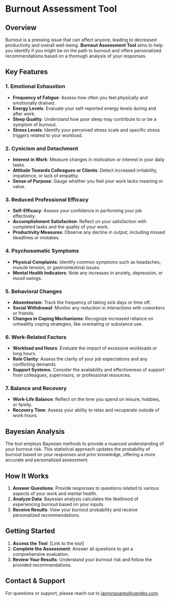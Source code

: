 # Burnout Assessment Tool

## Overview

Burnout is a pressing issue that can affect anyone, leading to decreased productivity and overall well-being. **Burnout Assessment Tool** aims to help you identify if you might be on the path to burnout and offers personalized recommendations based on a thorough analysis of your responses.

## Key Features

### 1. Emotional Exhaustion
- **Frequency of Fatigue**: Assess how often you feel physically and emotionally drained.
- **Energy Levels**: Evaluate your self-reported energy levels during and after work.
- **Sleep Quality**: Understand how poor sleep may contribute to or be a symptom of burnout.
- **Stress Levels**: Identify your perceived stress scale and specific stress triggers related to your workload.

### 2. Cynicism and Detachment
- **Interest in Work**: Measure changes in motivation or interest in your daily tasks.
- **Attitude Towards Colleagues or Clients**: Detect increased irritability, impatience, or lack of empathy.
- **Sense of Purpose**: Gauge whether you feel your work lacks meaning or value.

### 3. Reduced Professional Efficacy
- **Self-Efficacy**: Assess your confidence in performing your job effectively.
- **Accomplishment Satisfaction**: Reflect on your satisfaction with completed tasks and the quality of your work.
- **Productivity Measures**: Observe any decline in output, including missed deadlines or mistakes.

### 4. Psychosomatic Symptoms
- **Physical Complaints**: Identify common symptoms such as headaches, muscle tension, or gastrointestinal issues.
- **Mental Health Indicators**: Note any increases in anxiety, depression, or mood swings.

### 5. Behavioral Changes
- **Absenteeism**: Track the frequency of taking sick days or time off.
- **Social Withdrawal**: Monitor any reduction in interactions with coworkers or friends.
- **Changes in Coping Mechanisms**: Recognize increased reliance on unhealthy coping strategies, like overeating or substance use.

### 6. Work-Related Factors
- **Workload and Hours**: Evaluate the impact of excessive workloads or long hours.
- **Role Clarity**: Assess the clarity of your job expectations and any conflicting demands.
- **Support Systems**: Consider the availability and effectiveness of support from colleagues, supervisors, or professional resources.

### 7. Balance and Recovery
- **Work-Life Balance**: Reflect on the time you spend on leisure, hobbies, or family.
- **Recovery Time**: Assess your ability to relax and recuperate outside of work hours.

## Bayesian Analysis

The tool employs Bayesian methods to provide a nuanced understanding of your burnout risk. This statistical approach updates the probability of burnout based on your responses and prior knowledge, offering a more accurate and personalized assessment.

## How It Works

1. **Answer Questions**: Provide responses to questions related to various aspects of your work and mental health.
2. **Analyze Data**: Bayesian analysis calculates the likelihood of experiencing burnout based on your inputs.
3. **Receive Results**: View your burnout probability and receive personalized recommendations.

## Getting Started

1. **Access the Tool**: [Link to the tool]
2. **Complete the Assessment**: Answer all questions to get a comprehensive evaluation.
3. **Review Your Results**: Understand your burnout risk and follow the provided recommendations.

## Contact & Support

For questions or support, please reach out to jayronsoares@yandex.com.
